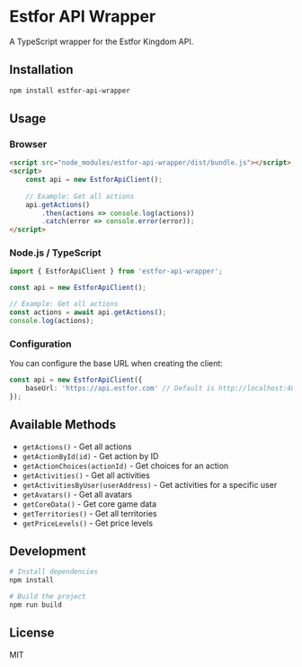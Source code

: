 # Estfor API Wrapper

A TypeScript wrapper for the Estfor Kingdom API.

## Installation

```bash
npm install estfor-api-wrapper
```

## Usage

### Browser

```html
<script src="node_modules/estfor-api-wrapper/dist/bundle.js"></script>
<script>
    const api = new EstforApiClient();
    
    // Example: Get all actions
    api.getActions()
        .then(actions => console.log(actions))
        .catch(error => console.error(error));
</script>
```

### Node.js / TypeScript

```typescript
import { EstforApiClient } from 'estfor-api-wrapper';

const api = new EstforApiClient();

// Example: Get all actions
const actions = await api.getActions();
console.log(actions);
```

### Configuration

You can configure the base URL when creating the client:

```typescript
const api = new EstforApiClient({
    baseUrl: 'https://api.estfor.com' // Default is http://localhost:4004
});
```

## Available Methods

- `getActions()` - Get all actions
- `getActionById(id)` - Get action by ID
- `getActionChoices(actionId)` - Get choices for an action
- `getActivities()` - Get all activities
- `getActivitiesByUser(userAddress)` - Get activities for a specific user
- `getAvatars()` - Get all avatars
- `getCoreData()` - Get core game data
- `getTerritories()` - Get all territories
- `getPriceLevels()` - Get price levels

## Development

```bash
# Install dependencies
npm install

# Build the project
npm run build
```

## License

MIT 